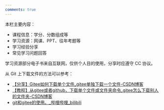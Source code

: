 ```yaml
---
comments: true 
---
```


本栏主要内容：

- 课程信息：学分、分数组成等
- 学习资源：网课、PPT、往年考题等
- 学习经验分享
- 常见学习问题回答

学习资源部分电子书来自互联网，仅供个人目的使用，分享时应遵守 CC 协议。

从 Git 上下载文件的方法可以参考：

- [【分享】Gitee如何下载单个文件_gitee单独下载一个文件-CSDN博客](https://blog.csdn.net/muxuen/article/details/123592275)
- [【教程】从gitee或者github，下载单个文件或文件夹命令_gitee怎么下载别人的文件夹-CSDN博客](https://blog.csdn.net/weixin_62848089/article/details/135208087)
- [git和gitee的使用。_哔哩哔哩_bilibili](https://www.bilibili.com/video/BV1nZ4y1X7Do/)

